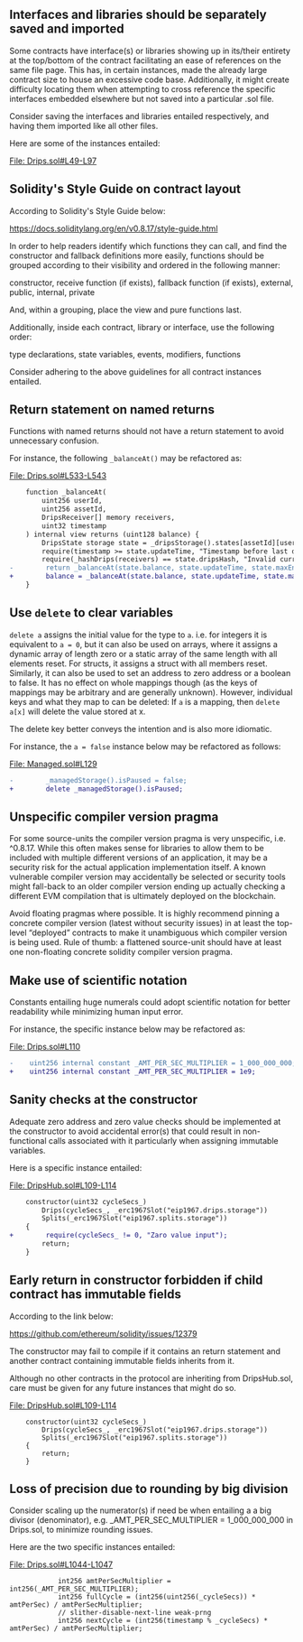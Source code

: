 ## Interfaces and libraries should be separately saved and imported
Some contracts have interface(s) or libraries showing up in its/their entirety at the top/bottom of the contract facilitating an ease of references on the same file page. This has, in certain instances, made the already large contract size to house an excessive code base. Additionally, it might create difficulty locating them when attempting to cross reference the specific interfaces embedded elsewhere but not saved into a particular .sol file.

Consider saving the interfaces and libraries entailed respectively, and having them imported like all other files.

Here are some of the instances entailed:

[File: Drips.sol#L49-L97](https://github.com/code-423n4/2023-01-drips/blob/main/src/Drips.sol#L49-L97)

## Solidity's Style Guide on contract layout
According to Solidity's Style Guide below:

https://docs.soliditylang.org/en/v0.8.17/style-guide.html

In order to help readers identify which functions they can call, and find the constructor and fallback definitions more easily, functions should be grouped according to their visibility and ordered in the following manner:

constructor, receive function (if exists), fallback function (if exists), external, public, internal, private

And, within a grouping, place the view and pure functions last.

Additionally, inside each contract, library or interface, use the following order:

type declarations, state variables, events, modifiers, functions

Consider adhering to the above guidelines for all contract instances entailed.

## Return statement on named returns

Functions with named returns should not have a return statement to avoid unnecessary confusion.

For instance, the following `_balanceAt()` may be refactored as:

[File: Drips.sol#L533-L543](https://github.com/code-423n4/2023-01-drips/blob/main/src/Drips.sol#L533-L543)

```diff
    function _balanceAt(
        uint256 userId,
        uint256 assetId,
        DripsReceiver[] memory receivers,
        uint32 timestamp
    ) internal view returns (uint128 balance) {
        DripsState storage state = _dripsStorage().states[assetId][userId];
        require(timestamp >= state.updateTime, "Timestamp before last drips update");
        require(_hashDrips(receivers) == state.dripsHash, "Invalid current drips list");
-        return _balanceAt(state.balance, state.updateTime, state.maxEnd, receivers, timestamp);
+        balance = _balanceAt(state.balance, state.updateTime, state.maxEnd, receivers, timestamp);
    }
```
## Use `delete` to clear variables
`delete a` assigns the initial value for the type to `a`. i.e. for integers it is equivalent to `a = 0`, but it can also be used on arrays, where it assigns a dynamic array of length zero or a static array of the same length with all elements reset. For structs, it assigns a struct with all members reset. Similarly, it can also be used to set an address to zero address or a boolean to false. It has no effect on whole mappings though (as the keys of mappings may be arbitrary and are generally unknown). However, individual keys and what they map to can be deleted: If `a` is a mapping, then `delete a[x]` will delete the value stored at x.

The delete key better conveys the intention and is also more idiomatic.

For instance, the `a = false` instance below may be refactored as follows:

[File: Managed.sol#L129](https://github.com/code-423n4/2023-01-drips/blob/main/src/Managed.sol#L129)

```diff
-        _managedStorage().isPaused = false;
+        delete _managedStorage().isPaused;
```
## Unspecific compiler version pragma
For some source-units the compiler version pragma is very unspecific, i.e. ^0.8.17. While this often makes sense for libraries to allow them to be included with multiple different versions of an application, it may be a security risk for the actual application implementation itself. A known vulnerable compiler version may accidentally be selected or security tools might fall-back to an older compiler version ending up actually checking a different EVM compilation that is ultimately deployed on the blockchain.

Avoid floating pragmas where possible. It is highly recommend pinning a concrete compiler version (latest without security issues) in at least the top-level “deployed” contracts to make it unambiguous which compiler version is being used. Rule of thumb: a flattened source-unit should have at least one non-floating concrete solidity compiler version pragma.

## Make use of scientific notation
Constants entailing huge numerals could adopt scientific notation for better readability while minimizing human input error.

For instance, the specific instance below may be refactored as:

[File: Drips.sol#L110](https://github.com/code-423n4/2023-01-drips/blob/main/src/Drips.sol#L110)

```diff
-    uint256 internal constant _AMT_PER_SEC_MULTIPLIER = 1_000_000_000;
+    uint256 internal constant _AMT_PER_SEC_MULTIPLIER = 1e9;
```
## Sanity checks at the constructor
Adequate zero address and zero value checks should be implemented at the constructor to avoid accidental error(s) that could result in non-functional calls associated with it particularly when assigning immutable variables.

Here is a specific instance entailed:

[File: DripsHub.sol#L109-L114](https://github.com/code-423n4/2023-01-drips/blob/main/src/DripsHub.sol#L109-L114)

```diff
    constructor(uint32 cycleSecs_)
        Drips(cycleSecs_, _erc1967Slot("eip1967.drips.storage"))
        Splits(_erc1967Slot("eip1967.splits.storage"))
    {
+        require(cycleSecs_ != 0, "Zaro value input");
        return;
    }
```
## Early return in constructor forbidden if child contract has immutable fields
According to the link below: 

https://github.com/ethereum/solidity/issues/12379

The constructor may fail to compile if it contains an return statement and another contract containing immutable fields inherits from it.

Although no other contracts in the protocol are inheriting from DripsHub.sol, care must be given for any future instances that might do so.

[File: DripsHub.sol#L109-L114](https://github.com/code-423n4/2023-01-drips/blob/main/src/DripsHub.sol#L109-L114) 

```solidity
    constructor(uint32 cycleSecs_)
        Drips(cycleSecs_, _erc1967Slot("eip1967.drips.storage"))
        Splits(_erc1967Slot("eip1967.splits.storage"))
    {
        return;
    }
```
## Loss of precision due to rounding by big division
Consider scaling up the numerator(s) if need be when entailing a a big divisor (denominator), e.g. _AMT_PER_SEC_MULTIPLIER = 1_000_000_000 in Drips.sol, to minimize rounding issues.

Here are the two specific instances entailed:

[File: Drips.sol#L1044-L1047](https://github.com/code-423n4/2023-01-drips/blob/main/src/Drips.sol#L1044-L1047)

```solidity
            int256 amtPerSecMultiplier = int256(_AMT_PER_SEC_MULTIPLIER);
            int256 fullCycle = (int256(uint256(_cycleSecs)) * amtPerSec) / amtPerSecMultiplier;
            // slither-disable-next-line weak-prng
            int256 nextCycle = (int256(timestamp % _cycleSecs) * amtPerSec) / amtPerSecMultiplier;
```
